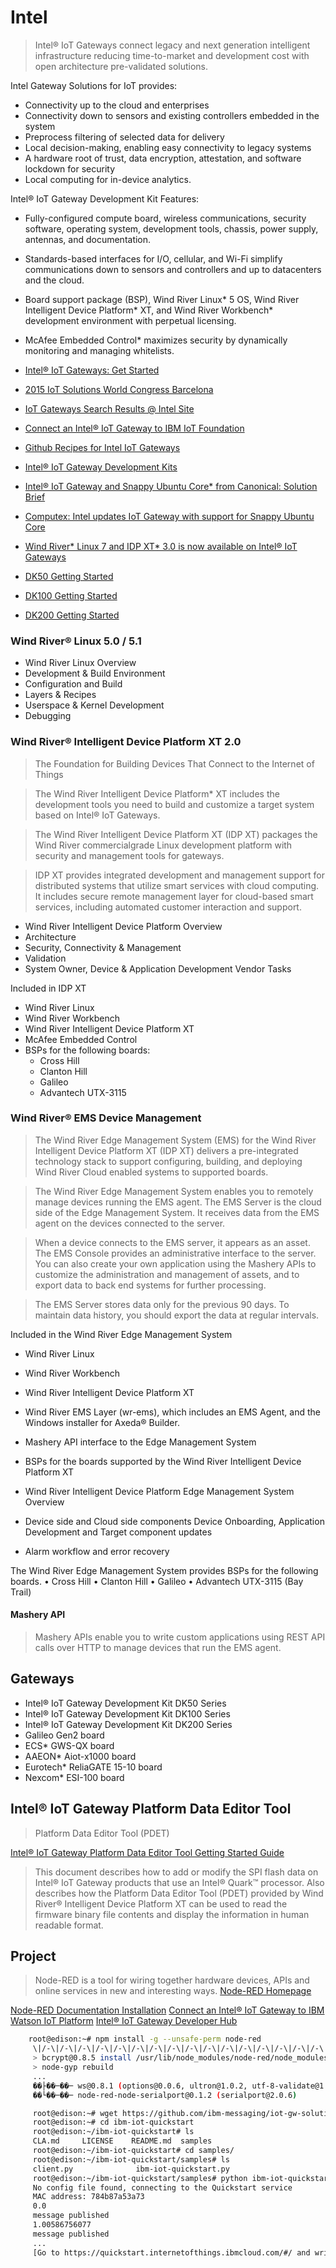 Intel
==
> Intel® IoT Gateways connect legacy and next generation intelligent infrastructure reducing time-to-market and development cost with open architecture pre-validated solutions.

Intel Gateway Solutions for IoT provides:

- Connectivity up to the cloud and enterprises
- Connectivity down to sensors and existing controllers embedded in the system
- Preprocess filtering of selected data for delivery
- Local decision-making, enabling easy connectivity to legacy systems
- A hardware root of trust, data encryption, attestation, and software lockdown for security
- Local computing for in-device analytics.


Intel® IoT Gateway Development Kit Features:

- Fully-configured compute board, wireless communications, security software, operating system, development tools, chassis, power supply, antennas, and documentation.
- Standards-based interfaces for I/O, cellular, and Wi-Fi simplify communications down to sensors and controllers and up to datacenters and the cloud. 
- Board support package (BSP), Wind River Linux* 5 OS, Wind River Intelligent Device Platform* XT, and Wind River Workbench* development environment with perpetual licensing.
- McAfee Embedded Control* maximizes security by dynamically monitoring and managing whitelists. 

- [Intel® IoT Gateways: Get Started](https://www-ssl.intel.com/content/www/us/en/embedded/solutions/iot-gateway/overview.html)
- [2015 IoT Solutions World Congress Barcelona](http://www.intel.co.uk/content/www/uk/en/internet-of-things/events/iot-solutions-world-congress-barcelona-2015.html)
- [IoT Gateways Search Results @ Intel Site](http://www.intel.es/content/www/es/es/search.html?toplevelcategory=Embedded&keyword=iot+Gateway&%3Acq_csrf_token=undefined#keyword%3Diot%20gateway&filters%3DTarget%20Audience%7CTarget%20Audience%2FEmbedded%20Developers%20%23amp%3B%20Engineers&shadowFilters=)
- [Connect an Intel® IoT Gateway to IBM IoT Foundation](https://developer.ibm.com/recipes/tutorials/connect-an-intel-iot-gateway-to-iot-foundation/)
- [Github Recipes for Intel IoT Gateways](https://github.com/intel-iot-devkit/Intel-IoT-Gateway)
- [Intel® IoT Gateway Development Kits](http://www.intel.com/content/www/us/en/embedded/solutions/iot-gateway/development-kits.html)
- [Intel® IoT Gateway and Snappy Ubuntu Core* from Canonical: Solution Brief](http://www.intel.com/content/www/us/en/embedded/solutions/iot-gateway/intel-and-canonical-snappy-ubuntu-core-solution-brief.html)
- [Computex: Intel updates IoT Gateway with support for Snappy Ubuntu Core](http://www.theinquirer.net/inquirer/news/2411353/computex-intel-updates-iot-gateway-with-support-for-snappy-ubuntu-core)
- [Wind River* Linux 7 and IDP XT* 3.0 is now available on Intel® IoT Gateways](https://software.intel.com/en-us/blogs/2015/08/07/wind-river-linux-7-and-idp-xt-30-is-now-available-on-intel-iot-gateways-for-select)


- [DK50 Getting Started](http://www.intel.es/content/www/es/es/embedded/design-tools/evaluation-platforms/gateway-solutions/gateway-solutions-iot-dk50-dev-kit-getting-started-guide.html)
- [DK100 Getting Started](http://www.intel.com/content/www/us/en/embedded/design-tools/evaluation-platforms/gateway-solutions/dk100-development-kit-getting-started-guide.html)
- [DK200 Getting Started](http://www.intel.com/content/www/us/en/embedded/design-tools/evaluation-platforms/gateway-solutions/dk200-development-kit-getting-started-guide.html)

### Wind River® Linux 5.0 / 5.1

- Wind River Linux Overview
- Development & Build Environment
- Configuration and Build
- Layers & Recipes
- Userspace & Kernel Development
- Debugging

### Wind River® Intelligent Device Platform XT 2.0

> The Foundation for Building Devices That Connect to the Internet of Things

> The Wind River Intelligent Device Platform* XT includes the development tools you need to build and customize a target system based on Intel® IoT Gateways.

> The Wind River Intelligent Device Platform XT (IDP XT) packages the Wind River commercialgrade Linux development platform with security and management tools for gateways.

> IDP XT provides integrated development and management support for distributed systems that utilize smart services with cloud computing. It includes secure remote management layer for cloud-based smart services, including automated customer interaction and support.

- Wind River Intelligent Device Platform Overview
- Architecture
- Security, Connectivity & Management
- Validation
- System Owner, Device & Application Development Vendor Tasks

Included in IDP XT
- Wind River Linux
- Wind River Workbench
- Wind River Intelligent Device Platform XT
- McAfee Embedded Control
- BSPs for the following boards:
  - Cross Hill
  - Clanton Hill
  - Galileo
  - Advantech UTX-3115

### Wind River® EMS Device Management

> The Wind River Edge Management System (EMS) for the Wind River Intelligent Device Platform XT (IDP XT) delivers a pre-integrated technology stack to support configuring, building, and deploying Wind River Cloud enabled systems to supported boards.

> The Wind River Edge Management System enables you to remotely manage devices running the EMS agent. The EMS Server is the cloud side of the Edge Management System. It receives data from the EMS agent on the devices connected to the server.

> When a device connects to the EMS server, it appears as an asset. The EMS Console provides an administrative interface to the server. You can also create your own application using the Mashery APIs to customize the administration and management of assets, and to export data to back end systems for further processing.

> The EMS Server stores data only for the previous 90 days. To maintain data history, you should export the data at regular intervals.

Included in the Wind River Edge Management System

- Wind River Linux
- Wind River Workbench
- Wind River Intelligent Device Platform XT
- Wind River EMS Layer (wr-ems), which includes an EMS Agent, and the Windows installer for Axeda® Builder.
- Mashery API interface to the Edge Management System
- BSPs for the boards supported by the Wind River Intelligent Device Platform XT

- Wind River Intelligent Device Platform Edge Management System Overview
- Device side and Cloud side components Device Onboarding, Application Development and Target component updates
- Alarm workflow and error recovery

The Wind River Edge Management System provides BSPs for the following boards.
• Cross Hill
• Clanton Hill
• Galileo
• Advantech UTX-3115 (Bay Trail)

#### Mashery API

> Mashery APIs enable you to write custom applications using REST API calls over HTTP to manage devices that run the EMS agent.
## Gateways

- Intel® IoT Gateway Development Kit DK50 Series
- Intel® IoT Gateway Development Kit DK100 Series
- Intel® IoT Gateway Development Kit DK200 Series
- Galileo Gen2 board
- ECS* GWS-QX board
- AAEON* Aiot-x1000 board
- Eurotech* ReliaGATE 15-10 board
- Nexcom* ESI-100 board

## Intel® IoT Gateway Platform Data Editor Tool

> Platform Data Editor Tool (PDET)

[Intel® IoT Gateway Platform Data Editor Tool Getting Started Guide](http://www.intel.com/content/www/es/es/embedded/solutions/iot-gateway/platform-data-editor-tool-getting-started-guide.html?wapkw=iot+gateway&_ga=1.253245961.1274159605.1457144666)

> This document describes how to add or modify the SPI flash data on Intel® IoT Gateway products that use an Intel® Quark™ processor. Also describes how the Platform Data Editor Tool (PDET) provided by Wind River® Intelligent Device Platform XT can be used to read the firmware binary file contents and display the information in human readable format.

## Project

> Node-RED is a tool for wiring together hardware devices, APIs and online services in new and interesting ways. [Node-RED Homepage](http://nodered.org/)

[Node-RED Documentation Installation](http://nodered.org/docs/getting-started/installation.html)
[Connect an Intel® IoT Gateway to IBM Watson IoT Platform](https://developer.ibm.com/recipes/tutorials/connect-an-intel-iot-gateway-to-iot-foundation/)
[Intel® IoT Gateway Developer Hub](https://software.intel.com/en-us/tags/82166)

```sh
    root@edison:~# npm install -g --unsafe-perm node-red
     \|/-\|/-\|/-\|/-\|/-\|/-\|/-\|/-\|/-\|/-\|/-\|/-\|/-\|/-\|/-\|/-\|/-\|/-\|/-\|/-\|/-\|/-\|/-\|/-\|/-\|/-\|//
     > bcrypt@0.8.5 install /usr/lib/node_modules/node-red/node_modules/bcrypt
     > node-gyp rebuild
     ...
     ��├��─��─ ws@0.8.1 (options@0.0.6, ultron@1.0.2, utf-8-validate@1.2.1, bufferutil@1.2.1)
     ��└��─��─ node-red-node-serialport@0.1.2 (serialport@2.0.6)
```

```sh
     root@edison:~# wget https://github.com/ibm-messaging/iot-gw-solutions/releases/download/1.03/ibm-iot-quickstart.zip
     root@edison:~# cd ibm-iot-quickstart
     root@edison:~/ibm-iot-quickstart# ls
     CLA.md     LICENSE    README.md  samples
     root@edison:~/ibm-iot-quickstart# cd samples/
     root@edison:~/ibm-iot-quickstart/samples# ls
     client.py              ibm-iot-quickstart.py
     root@edison:~/ibm-iot-quickstart/samples# python ibm-iot-quickstart.py
     No config file found, connecting to the Quickstart service
     MAC address: 784b87a53a73
     0.0
     message published
     1.00586756077
     message published     
     ...
     [Go to https://quickstart.internetofthings.ibmcloud.com/#/ and write Device ID based on device MAC Address]
```


